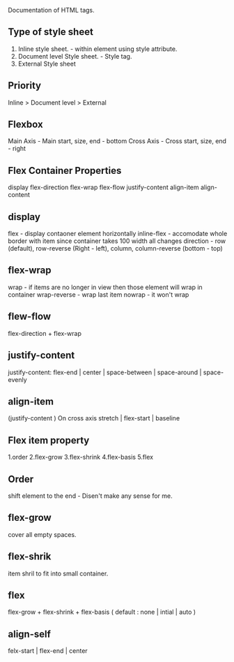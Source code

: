 Documentation of HTML tags.

## Type of style sheet

1. Inline style sheet. - within element using style attribute.
1. Document level Style sheet. - Style tag.
2. External Style sheet

## Priority 
 
 Inline > Document level > External 

## Flexbox

Main Axis - Main start, size, end - bottom
Cross Axis - Cross start, size, end - right 

## Flex Container Properties

display
flex-direction
flex-wrap
flex-flow
justify-content
align-item
align-content

## display 
flex  - display contaoner element horizontally 
inline-flex - accomodate whole border with item since container takes 100 width all changes 
direction - row (default), row-reverse (Right - left), column, column-reverse (bottom - top)

## flex-wrap
wrap - if items are no longer in view then those element will wrap in container 
wrap-reverse - wrap last item
nowrap - it won't wrap

## flew-flow
flex-direction + flex-wrap

## justify-content
justify-content: flex-end | center | space-between | space-around | space-evenly

## align-item 
(justify-content ) On cross axis stretch | flex-start | baseline

## Flex item property
1.order
2.flex-grow
3.flex-shrink
4.flex-basis
5.flex

## Order
shift element to the end - Disen't make any sense for me.

## flex-grow
cover all empty spaces.

## flex-shrik 
item shril to fit into small container. 

## flex
flex-grow + flex-shrink + flex-basis ( default : none | intial | auto )

## align-self
felx-start | flex-end | center
